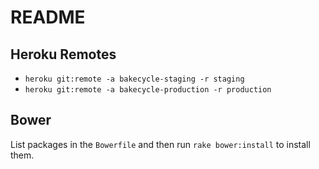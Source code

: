 # README

## Heroku Remotes

 - `heroku git:remote -a bakecycle-staging -r staging`
 - `heroku git:remote -a bakecycle-production -r production`

## Bower

List packages in the `Bowerfile` and then run  `rake bower:install` to install them.
